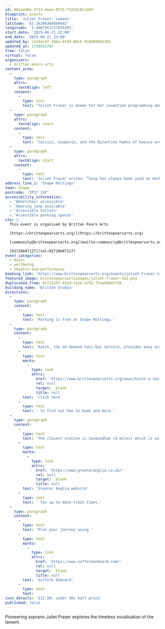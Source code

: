 ```yaml
---
id: 081ae46e-3713-4eea-8f13-f2d19c8c3a94
blueprint: events
title: 'Juliet Fraser: Lament'
latitude: '52.16396364890942'
longitude: '1.4967351727076355'
start_date: '2025-06-21 22:00'
end_date: '2025-06-21 23:00'
updated_by: c2a9acd7-26be-4f49-89cb-918d0960210a
updated_at: 1738581707
free: false
virtual: false
organisers:
  - britten-pears-arts
content_area:
  -
    type: paragraph
    attrs:
      textAlign: left
    content:
      -
        type: text
        text: "Juliet Fraser is known for her inventive programming and commitment to exploring new forms of vocal expression. This time, however, she's experimenting with a whole new way of making. A small ensemble of stellar international artists will gather for a residency in Snape in the spring to co-create this hour-long, late-night “ritual of letting go”."
  -
    type: paragraph
    attrs:
      textAlign: start
    content:
      -
        type: text
        text: 'Caccini, Couperin, and the Byzantine hymns of Kassia are some of the points of departure for a sequence that seeks out the cracks between genres and traditions to offer something uniquely timeless and unusually communal.'
  -
    type: paragraph
    attrs:
      textAlign: start
    content:
      -
        type: text
        text: 'Juliet Fraser writes: “Song has always been used to mark the significant moments in a life, whether of celebration, transition, healing or grief. Inspiration for this new sequence of music and movement is drawn from circular rituals such as the canonical hours, antiphonal structures such as weaving songs, and the slow march of a funeral procession. Music from earlier times and other traditions will sit alongside two new laments by Soosan Lolavar and James Weeks, the old and the new speaking to one another across history and geography.”'
address_line_1: 'Snape Maltings'
town: Snape
postcode: 'IP17 1SP'
accessibility_information:
  - 'Wheelchair accessible'
  - 'Hearing loop available'
  - 'Accessible toilets'
  - 'Accessible parking spaces'
cta: |-
  This event is organised by Britten Pears Arts

  [https://brittenpearsarts.org/](https://brittenpearsarts.org)

  [community@brittenpearsarts.org](mailto:community@brittenpearsarts.org)

  [01728687127](tel:01728687127)
event_categories:
  - music
  - wellbeing
  - theatre-and-performance
booking_link: 'https://www.brittenpearsarts.org/events/juliet-fraser-lament'
featured_image: brittenpearsartsimages/juliet-fraser-3x2.png
duplicated_from: 8c721357-435d-41e4-a752-ffaa540a7f36
building_name: 'Britten Studio'
directions:
  -
    type: paragraph
    content:
      -
        type: text
        text: 'Parking is free at Snape Maltings.'
  -
    type: paragraph
    content:
      -
        type: text
        text: 'Katch, the on-demand taxi-bus service, provides easy access to Snape Maltings, connecting it to the towns of Framlingham, Parham, Hacheston, Wickham Market, Wickham Market Railway Station at Campsea Ashe, and Tunstall. '
      -
        type: text
        marks:
          -
            type: link
            attrs:
              href: 'https://www.brittenpearsarts.org/news/katch-a-taxi-bus-to-snape-maltings'
              rel: null
              target: _blank
              title: null
        text: 'Click here'
      -
        type: text
        text: ' to find out how to book and more.'
  -
    type: paragraph
    content:
      -
        type: text
        text: 'The closest station is Saxmundham (4 miles) which is on the East Suffolk Ipswich on the Lowestoft train line. Wickham Market station (6 miles) is located in Campsea Ash on the same line. Visit the '
      -
        type: text
        marks:
          -
            type: link
            attrs:
              href: 'https://www.greateranglia.co.uk/'
              rel: null
              target: _blank
              title: null
        text: 'Greater Anglia website'
      -
        type: text
        text: ' for up-to-date train times.'
  -
    type: paragraph
    content:
      -
        type: text
        text: 'Plan your journey using '
      -
        type: text
        marks:
          -
            type: link
            attrs:
              href: 'https://www.suffolkonboard.com/'
              rel: null
              target: _blank
              title: null
        text: 'Suffolk Onboard'
      -
        type: text
        text: .
cost_details: '£12.50; under 30s half price'
published: false
---
```

Pioneering soprano Juliet Fraser explores the timeless vocalisation of the lament.